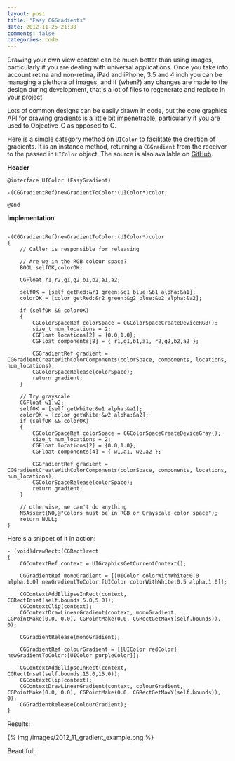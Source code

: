 ```yaml
---
layout: post
title: "Easy CGGradients"
date: 2012-11-25 21:30
comments: false
categories: code
---
```


Drawing your own view content can be much better than using images, particularly if you are dealing with universal applications. Once you take into account retina and non-retina, iPad and iPhone, 3.5 and 4 inch you can be managing a plethora of images, and if (when?) any changes are made to the design during development, that's a lot of files to regenerate and replace in your project.

Lots of common designs can be easily drawn in code, but the core graphics API for drawing gradients is a little bit impenetrable, particularly if you are used to Objective-C as opposed to C. 

<!--more-->

Here is a simple category method on `UIColor` to facilitate the creation of gradients. It is an instance method, returning a `CGGradient` from the receiver to the passed in `UIColor` object. The source is also available on [GitHub](https://github.com/jrturton/UIColor-EasyGradients).

**Header**

``` objc
@interface UIColor (EasyGradient)

-(CGGradientRef)newGradientToColor:(UIColor*)color;

@end

```
     
**Implementation**

``` objc

-(CGGradientRef)newGradientToColor:(UIColor*)color
{
    // Caller is responsible for releasing
    
    // Are we in the RGB colour space?
    BOOL selfOK,colorOK;
    
    CGFloat r1,r2,g1,g2,b1,b2,a1,a2;
    
    selfOK = [self getRed:&r1 green:&g1 blue:&b1 alpha:&a1];
    colorOK = [color getRed:&r2 green:&g2 blue:&b2 alpha:&a2];
    
    if (selfOK && colorOK)
    {
        CGColorSpaceRef colorSpace = CGColorSpaceCreateDeviceRGB();
        size_t num_locations = 2;
        CGFloat locations[2] = {0.0,1.0};
        CGFloat components[8] = { r1,g1,b1,a1, r2,g2,b2,a2 };
        
        CGGradientRef gradient = CGGradientCreateWithColorComponents(colorSpace, components, locations, num_locations);
        CGColorSpaceRelease(colorSpace);
        return gradient;
    }
    
    // Try grayscale
    CGFloat w1,w2;
    selfOK = [self getWhite:&w1 alpha:&a1];
    colorOK = [color getWhite:&w2 alpha:&a2];
    if (selfOK && colorOK)
    {
        CGColorSpaceRef colorSpace = CGColorSpaceCreateDeviceGray();
        size_t num_locations = 2;
        CGFloat locations[2] = {0.0,1.0};
        CGFloat components[4] = { w1,a1, w2,a2 };
        
        CGGradientRef gradient = CGGradientCreateWithColorComponents(colorSpace, components, locations, num_locations);
        CGColorSpaceRelease(colorSpace);
        return gradient;
    }
    
    // otherwise, we can't do anything
    NSAssert(NO,@"Colors must be in RGB or Grayscale color space");
    return NULL;
}

```

Here's a snippet of it in action:

``` objc
- (void)drawRect:(CGRect)rect
{
    CGContextRef context = UIGraphicsGetCurrentContext();
    
    CGGradientRef monoGradient = [[UIColor colorWithWhite:0.0 alpha:1.0] newGradientToColor:[UIColor colorWithWhite:0.5 alpha:1.0]];
    
    CGContextAddEllipseInRect(context, CGRectInset(self.bounds,5.0,5.0));
    CGContextClip(context);
    CGContextDrawLinearGradient(context, monoGradient, CGPointMake(0.0, 0.0), CGPointMake(0.0, CGRectGetMaxY(self.bounds)), 0);
    
    CGGradientRelease(monoGradient);
    
    CGGradientRef colourGradient = [[UIColor redColor] newGradientToColor:[UIColor purpleColor]];
    
    CGContextAddEllipseInRect(context, CGRectInset(self.bounds,15.0,15.0));
    CGContextClip(context);
    CGContextDrawLinearGradient(context, colourGradient, CGPointMake(0.0, 0.0), CGPointMake(0.0, CGRectGetMaxY(self.bounds)), 0);
    CGGradientRelease(colourGradient);
}
```

Results:

{% img /images/2012_11_gradient_example.png %}

Beautiful!


